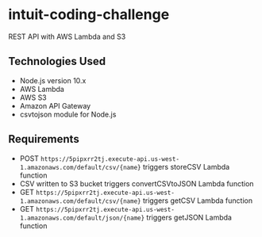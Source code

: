 # intuit-coding-challenge
REST API with AWS Lambda and S3


## Technologies Used ##
- Node.js version 10.x
- AWS Lambda
- AWS S3
- Amazon API Gateway
- csvtojson module for Node.js

## Requirements ##
- POST `https://5pipxrr2tj.execute-api.us-west-1.amazonaws.com/default/csv/{name}` triggers storeCSV Lambda function
- CSV written to S3 bucket triggers convertCSVtoJSON Lambda function
- GET `https://5pipxrr2tj.execute-api.us-west-1.amazonaws.com/default/csv/{name}` triggers getCSV Lambda function
- GET `https://5pipxrr2tj.execute-api.us-west-1.amazonaws.com/default/json/{name}` triggers getJSON Lambda function
